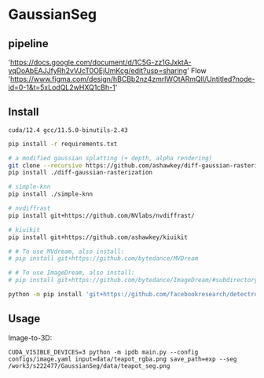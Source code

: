 # GaussianSeg
## pipeline

'https://docs.google.com/document/d/1C5G-zz1GJxktA-yqDoAbEAJJfyRh2vVJcT0OEjUmKcg/edit?usp=sharing'
Flow
'https://www.figma.com/design/hBCBb2nz4zmrlWOtARmQIl/Untitled?node-id=0-1&t=5xLodQL2wHXQ1cBh-1'


## Install
```
cuda/12.4 gcc/11.5.0-binutils-2.43
```

```bash
pip install -r requirements.txt

# a modified gaussian splatting (+ depth, alpha rendering)
git clone --recursive https://github.com/ashawkey/diff-gaussian-rasterization
pip install ./diff-gaussian-rasterization

# simple-knn
pip install ./simple-knn

# nvdiffrast
pip install git+https://github.com/NVlabs/nvdiffrast/

# kiuikit
pip install git+https://github.com/ashawkey/kiuikit

# # To use MVdream, also install:
# pip install git+https://github.com/bytedance/MVDream

# # To use ImageDream, also install:
# pip install git+https://github.com/bytedance/ImageDream/#subdirectory=extern/ImageDream

python -m pip install 'git+https://github.com/facebookresearch/detectron2.git'
```

## Usage

Image-to-3D:
```
CUDA_VISIBLE_DEVICES=3 python -m ipdb main.py --config configs/image.yaml input=data/teapot_rgba.png save_path=exp --seg /work3/s222477/GaussianSeg/data/teapot_seg.png
```
